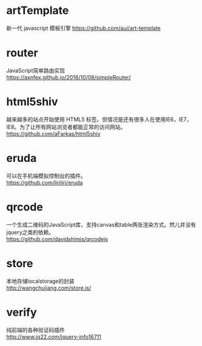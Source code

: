 
# artTemplate        
新一代 javascript 模板引擎
https://github.com/aui/art-template

# router                
JavaScript简单路由实现                                                                                                       
https://axnfex.github.io/2016/10/08/simpleRouter/

# html5shiv          
越来越多的站点开始使用 HTML5 标签。但情况是还有很多人在使用IE6，IE7，IE8。为了让所有网站浏览者都能正常的访问网站。                   
https://github.com/aFarkas/html5shiv

# eruda       
可以在手机端模拟控制台的插件。                                              
https://github.com/liriliri/eruda

# qrcode               
一个生成二维码的JavaScript库，支持canvas和table两张渲染方式。然儿并没有jquery之类的依赖。                               
https://github.com/davidshimjs/qrcodejs

# store                       
本地存储localstorage的封装                                                        
http://wangchujiang.com/store.js/

# verify
纯前端的各种验证码插件                           
http://www.jq22.com/jquery-info16711
